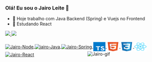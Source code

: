 ### Olá! Eu sou o Jairo Leite 👋

- 🔭 Hoje trabalho com Java Backend (Spring) e Vuejs no Frontend
- 🌱 Estudando React

<div>
  <a href="https://github.com/jairoleite">
  <img height="180em" src="https://github-readme-stats.vercel.app/api?username=jairoleite&show_icons=true&theme=dracula&include_all_commits=true&count_private=true"/>
  <img height="180em" src="https://github-readme-stats.vercel.app/api/top-langs/?username=jairoleite&layout=compact&langs_count=7&theme=dracula"/>
</div>
  
<div style="display: inline_block"><br>
    <img align="center" alt="Jairo-Node" height="30" width="70" src="https://icon-library.com/images/nodejs-icon/nodejs-icon-17.jpg">
  <img align="center" alt="jairo-Java" height="40" width="50" src="https://camo.githubusercontent.com/7b23e6c442adf9ef0714d6b52c2621b3ebef58bcc2f101b8dabab05904201e4f/68747470733a2f2f63646e2e69636f6e73636f75742e636f6d2f69636f6e2f667265652f706e672d3235362f6a6176612d34332d3536393330352e706e67">
   <img align="center" alt="Jairo-Spring" height="40" width="45" src="https://img.icons8.com/color/48/000000/spring-logo.png">
  <img align="center" alt="Jairo-Ts" height="30" width="40" src="https://raw.githubusercontent.com/devicons/devicon/master/icons/typescript/typescript-plain.svg">
  <img align="center" alt="Jairo-HTML" height="30" width="40" src="https://raw.githubusercontent.com/devicons/devicon/master/icons/html5/html5-original.svg">
  <img align="center" alt="Jairo-CSS" height="30" width="40" src="https://raw.githubusercontent.com/devicons/devicon/master/icons/css3/css3-original.svg">
  <img align="right" height="180" width="240" alt="Jairo-gif" src="https://c.tenor.com/N-fJ0Azh_ykAAAAC/cat-computer.gif">
  <img align="center" alt="Jairo-React" height="30" width="40" src="https://raw.githubusercontent.com/devicons/devicon/master/icons/react/react-original.svg">
  <img align="center" alt="Jairo-React" height="30" width="40" src="https://upload.wikimedia.org/wikipedia/commons/thumb/9/95/Vue.js_Logo_2.svg/1184px-Vue.js_Logo_2.svg.png">

  
</div>  

